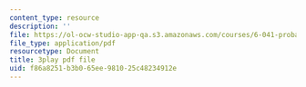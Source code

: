 ```yaml
---
content_type: resource
description: ''
file: https://ol-ocw-studio-app-qa.s3.amazonaws.com/courses/6-041-probabilistic-systems-analysis-and-applied-probability-fall-2010/f86a8251b3b065ee981025c48234912e_jsqSScywvMc.pdf
file_type: application/pdf
resourcetype: Document
title: 3play pdf file
uid: f86a8251-b3b0-65ee-9810-25c48234912e
---
```

